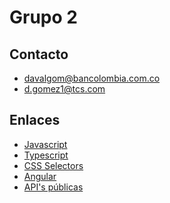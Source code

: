 # Grupo 2

## Contacto

- davalgom@bancolombia.com.co
- d.gomez1@tcs.com

## Enlaces

- [Javascript](https://developer.mozilla.org/es/docs/Web/JavaScript)
- [Typescript](https://www.typescriptlang.org/docs/home.html)
- [CSS Selectors](https://www.w3schools.com/cssref/css_selectors.asp)
- [Angular](https://angular.io/docs)
- [API's públicas](https://github.com/public-apis/public-apis)

